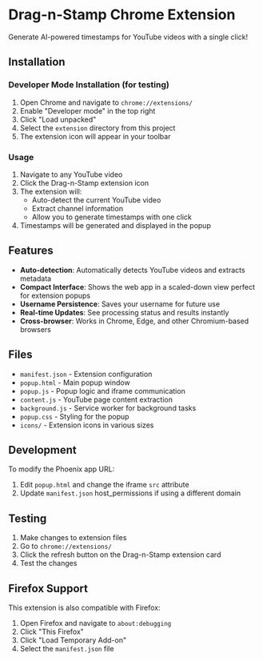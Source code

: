 # Drag-n-Stamp Chrome Extension

Generate AI-powered timestamps for YouTube videos with a single click!

## Installation

### Developer Mode Installation (for testing)

1. Open Chrome and navigate to `chrome://extensions/`
2. Enable "Developer mode" in the top right
3. Click "Load unpacked"
4. Select the `extension` directory from this project
5. The extension icon will appear in your toolbar

### Usage

1. Navigate to any YouTube video
2. Click the Drag-n-Stamp extension icon
3. The extension will:
   - Auto-detect the current YouTube video
   - Extract channel information
   - Allow you to generate timestamps with one click
4. Timestamps will be generated and displayed in the popup

## Features

- **Auto-detection**: Automatically detects YouTube videos and extracts metadata
- **Compact Interface**: Shows the web app in a scaled-down view perfect for extension popups
- **Username Persistence**: Saves your username for future use
- **Real-time Updates**: See processing status and results instantly
- **Cross-browser**: Works in Chrome, Edge, and other Chromium-based browsers

## Files

- `manifest.json` - Extension configuration
- `popup.html` - Main popup window
- `popup.js` - Popup logic and iframe communication
- `content.js` - YouTube page content extraction
- `background.js` - Service worker for background tasks
- `popup.css` - Styling for the popup
- `icons/` - Extension icons in various sizes

## Development

To modify the Phoenix app URL:
1. Edit `popup.html` and change the iframe `src` attribute
2. Update `manifest.json` host_permissions if using a different domain

## Testing

1. Make changes to extension files
2. Go to `chrome://extensions/`
3. Click the refresh button on the Drag-n-Stamp extension card
4. Test the changes

## Firefox Support

This extension is also compatible with Firefox:
1. Open Firefox and navigate to `about:debugging`
2. Click "This Firefox"
3. Click "Load Temporary Add-on"
4. Select the `manifest.json` file